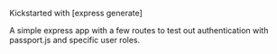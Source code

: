 Kickstarted with [express generate]

A simple express app with a few routes to test out authentication with passport.js
and specific user roles.
